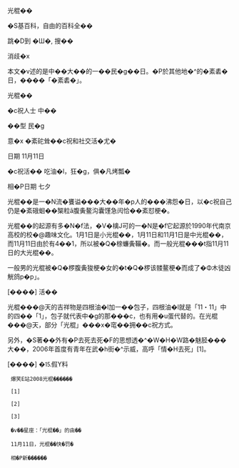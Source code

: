 光棍��

�S基百科，自由的百科全��

跳�D到 �Ш�, 搜��

消歧�x

本文�v述的是中��大��的一��民�g��日。�P於其他地�^的�紊砉�日，����「�紊砉�」。

光棍��







�c祝人士 	中��

��型 	民�g

意�x 	�紊砣耸��c祝和社交活�尤�

日期 	11月11日

�c祝活�� 	吃油�l，狂�g，俱�凡烤瓢�

相�P日期 	七夕



光棍��是一�N流�饔谥���大��年�p人的���沸怨�日，以�c祝自己仍是�紊硪蛔��榘粒ā腹夤鳌沟囊馑急闶恰��紊怼梗�。



光棍��的起源有多�N�f法，�V�檎J可的一�N是�f它起源於1990年代南京高校的校�@趣味文化。1月1日是小光棍��，1月11日和11月1日是中光棍��，而11月11日由於有4��1，所以被�Q�榇蠊夤鞴�。而一般光棍���t指11月11日的大光棍��。



一般男的光棍被�Q�椤腹夤狻梗�女的�t�Q�椤该髅鳌梗�而成了�Φ木徒凶觥鸽p�p」。



[����] 活��



光棍���@天的吉祥物是四根油�l加一��包子，四根油�l就是「11・11」中的四��「1」，包子就代表中�g的那���c，也有用�u蛋代替的。在光棍���@天，部分「光棍」���x�窀��拥��c祝方式。



另外，�S著��外有�P去死去死�F的思想透�^�W�H�W路�魅胫���大��，2006年首度有青年在武�h街�^示威，高呼「情�H去死」[1]。



[����] �⒖假Y料



     爆笑E站2008光棍������

     [1]

     [2]

     [3]

     �v��星座：「光棍��」的由��

     11月11日，光棍��快�罚�

     相�P新������

